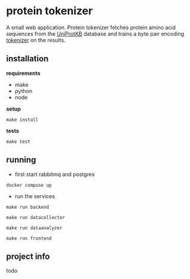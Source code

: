# protein tokenizer

A small web application. Protein tokenizer fetches protein amino acid sequences from the [UniProtKB](https://www.uniprot.org) database and trains a byte pair encoding [tokenizer](https://huggingface.co/docs/tokenizers/en/index) on the results.

## installation

**requirements**

- make
- python
- node

**setup**

`make install`

**tests**

`make test`

## running

- first start rabbitmq and postgres

`docker compuse up`

- run the services

`make run backend`

`make run datacollector`

`make run dataanalyzer`

`make run frontend`

## project info

todo